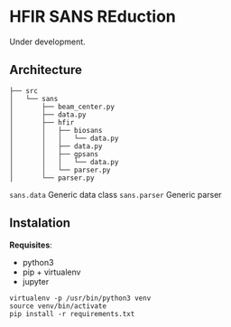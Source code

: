 # HFIR SANS REduction

Under development.


## Architecture

```
├── src
│   └── sans
│       ├── beam_center.py
│       ├── data.py
│       ├── hfir
│       │   ├── biosans
│       │   │   └── data.py
│       │   ├── data.py
│       │   ├── gpsans
│       │   │   └── data.py
│       │   └── parser.py
│       └── parser.py
```

`sans.data`
Generic data class
`sans.parser`
Generic parser

## Instalation

**Requisites**:
- python3
- pip + virtualenv
- jupyter


```
virtualenv -p /usr/bin/python3 venv
source venv/bin/activate
pip install -r requirements.txt
```
